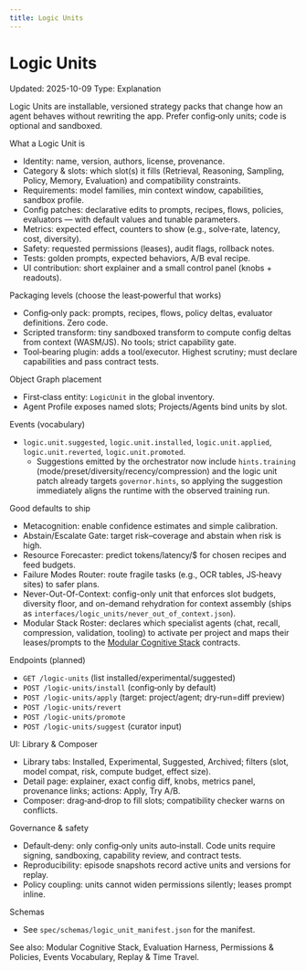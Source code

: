 ```yaml
---
title: Logic Units
---
```


# Logic Units
Updated: 2025-10-09
Type: Explanation

Logic Units are installable, versioned strategy packs that change how an agent behaves without rewriting the app. Prefer config‑only units; code is optional and sandboxed.

What a Logic Unit is
- Identity: name, version, authors, license, provenance.
- Category & slots: which slot(s) it fills (Retrieval, Reasoning, Sampling, Policy, Memory, Evaluation) and compatibility constraints.
- Requirements: model families, min context window, capabilities, sandbox profile.
- Config patches: declarative edits to prompts, recipes, flows, policies, evaluators — with default values and tunable parameters.
- Metrics: expected effect, counters to show (e.g., solve‑rate, latency, cost, diversity).
- Safety: requested permissions (leases), audit flags, rollback notes.
- Tests: golden prompts, expected behaviors, A/B eval recipe.
- UI contribution: short explainer and a small control panel (knobs + readouts).

Packaging levels (choose the least‑powerful that works)
- Config‑only pack: prompts, recipes, flows, policy deltas, evaluator definitions. Zero code.
- Scripted transform: tiny sandboxed transform to compute config deltas from context (WASM/JS). No tools; strict capability gate.
- Tool‑bearing plugin: adds a tool/executor. Highest scrutiny; must declare capabilities and pass contract tests.

Object Graph placement
- First‑class entity: `LogicUnit` in the global inventory.
- Agent Profile exposes named slots; Projects/Agents bind units by slot.

Events (vocabulary)
- `logic.unit.suggested`, `logic.unit.installed`, `logic.unit.applied`, `logic.unit.reverted`, `logic.unit.promoted`.
  - Suggestions emitted by the orchestrator now include `hints.training` (mode/preset/diversity/recency/compression) and the logic unit patch already targets `governor.hints`, so applying the suggestion immediately aligns the runtime with the observed training run.

Good defaults to ship
- Metacognition: enable confidence estimates and simple calibration.
- Abstain/Escalate Gate: target risk–coverage and abstain when risk is high.
- Resource Forecaster: predict tokens/latency/$ for chosen recipes and feed budgets.
- Failure Modes Router: route fragile tasks (e.g., OCR tables, JS‑heavy sites) to safer plans.
- Never-Out-Of-Context: config-only unit that enforces slot budgets, diversity floor, and on-demand rehydration for context assembly (ships as `interfaces/logic_units/never_out_of_context.json`).
- Modular Stack Roster: declares which specialist agents (chat, recall, compression, validation, tooling) to activate per project and maps their leases/prompts to the [Modular Cognitive Stack](modular_cognitive_stack.md) contracts.

Endpoints (planned)
- `GET /logic-units` (list installed/experimental/suggested)
- `POST /logic-units/install` (config‑only by default)
- `POST /logic-units/apply` (target: project/agent; dry‑run=diff preview)
- `POST /logic-units/revert`
- `POST /logic-units/promote`
- `POST /logic-units/suggest` (curator input)

UI: Library & Composer
- Library tabs: Installed, Experimental, Suggested, Archived; filters (slot, model compat, risk, compute budget, effect size).
- Detail page: explainer, exact config diff, knobs, metrics panel, provenance links; actions: Apply, Try A/B.
- Composer: drag‑and‑drop to fill slots; compatibility checker warns on conflicts.

Governance & safety
- Default‑deny: only config‑only units auto‑install. Code units require signing, sandboxing, capability review, and contract tests.
- Reproducibility: episode snapshots record active units and versions for replay.
- Policy coupling: units cannot widen permissions silently; leases prompt inline.

Schemas
- See `spec/schemas/logic_unit_manifest.json` for the manifest.

See also: Modular Cognitive Stack, Evaluation Harness, Permissions & Policies, Events Vocabulary, Replay & Time Travel.
